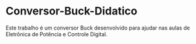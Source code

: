 # Conversor-Buck-Didatico
 Este trabalho é um conversor Buck desenvolvido para ajudar nas aulas de Eletrônica de Potência e Controle Digital.
